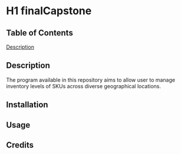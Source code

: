 # H1                                                                 finalCapstone

## Table of Contents
[Description](https://github.com/gamv335/finalCapstone/blob/main/README.md#table-of-contents)
## Description
The program available in this repository aims to allow user to manage inventory levels of SKUs across diverse geographical locations. 

## Installation

## Usage

## Credits


